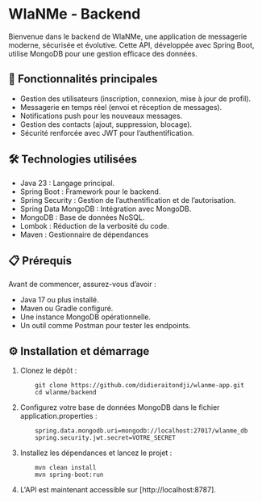 # WlaNMe - Backend

Bienvenue dans le backend de WlaNMe, une application de messagerie moderne, sécurisée et évolutive. Cette API, développée avec Spring Boot, utilise MongoDB pour une gestion efficace des données.

## 🚀 Fonctionnalités principales

* Gestion des utilisateurs (inscription, connexion, mise à jour de profil).
* Messagerie en temps réel (envoi et réception de messages).
* Notifications push pour les nouveaux messages.
* Gestion des contacts (ajout, suppression, blocage).
* Sécurité renforcée avec JWT pour l’authentification.

## 🛠️ Technologies utilisées

* Java 23 : Langage principal.
* Spring Boot : Framework pour le backend.
* Spring Security : Gestion de l’authentification et de l’autorisation.
* Spring Data MongoDB : Intégration avec MongoDB.
* MongoDB : Base de données NoSQL.
* Lombok : Réduction de la verbosité du code.
* Maven : Gestionnaire de dépendances

## 📋 Prérequis

Avant de commencer, assurez-vous d’avoir :

* Java 17 ou plus installé.
* Maven ou Gradle configuré.
* Une instance MongoDB opérationnelle.
* Un outil comme Postman pour tester les endpoints.

## ⚙️ Installation et démarrage

1. Clonez le dépôt :

    ```{bash}
        git clone https://github.com/didieraitondji/wlanme-app.git
        cd wlanme/backend
    ```

2. Configurez votre base de données MongoDB dans le fichier application.properties :

    ```{bash}
        spring.data.mongodb.uri=mongodb://localhost:27017/wlanme_db  
        spring.security.jwt.secret=VOTRE_SECRET
    ```

3. Installez les dépendances et lancez le projet :

    ```{bash}
        mvn clean install  
        mvn spring-boot:run
    ```

4. L'API est maintenant accessible sur [http://localhost:8787].
